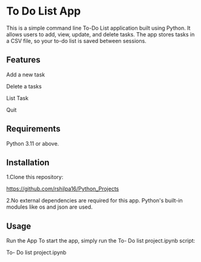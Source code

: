 # To Do List App

This is a simple command line To-Do List application built using Python. It allows users to add, view, update, and delete tasks. The app stores tasks in a CSV file, so your to-do list is saved between sessions.

## Features

Add a new task

Delete a tasks

List Task

Quit

## Requirements

Python 3.11 or above.

## Installation

1.Clone this repository:

https://github.com/rshilpa16/Python_Projects

2.No external dependencies are required for this app. Python's built-in modules like os and json are used.

## Usage

Run the App
To start the app, simply run the To- Do list project.ipynb script:

To- Do list project.ipynb

